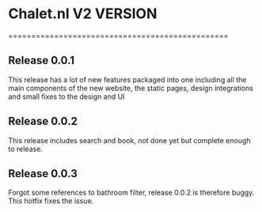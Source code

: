 # Chalet.nl V2 VERSION
================================================

## Release 0.0.1
This release has a lot of new features packaged into one including all
the main components of the new website, the static pages, design integrations
and small fixes to the design and UI

## Release 0.0.2
This release includes search and book, not done yet but complete enough
to release.

## Release 0.0.3
Forgot some references to bathroom filter, release 0.0.2 is therefore buggy.
This hotfix fixes the issue.
